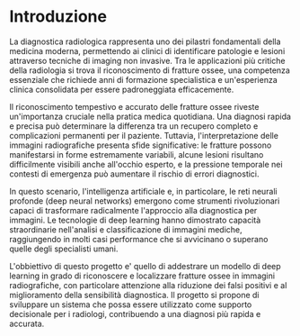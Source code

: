 # Introduzione

La diagnostica radiologica rappresenta uno dei pilastri fondamentali della medicina moderna, permettendo ai clinici di identificare patologie e lesioni attraverso tecniche di imaging non invasive. Tra le applicazioni più critiche della radiologia si trova il riconoscimento di fratture ossee, una competenza essenziale che richiede anni di formazione specialistica e un'esperienza clinica consolidata per essere padroneggiata efficacemente.

Il riconoscimento tempestivo e accurato delle fratture ossee riveste un'importanza cruciale nella pratica medica quotidiana. Una diagnosi rapida e precisa può determinare la differenza tra un recupero completo e complicazioni permanenti per il paziente. Tuttavia, l'interpretazione delle immagini radiografiche presenta sfide significative: le fratture possono manifestarsi in forme estremamente variabili, alcune lesioni risultano difficilmente visibili anche all'occhio esperto, e la pressione temporale nei contesti di emergenza può aumentare il rischio di errori diagnostici.

In questo scenario, l'intelligenza artificiale e, in particolare, le reti neurali profonde (deep neural networks) emergono come strumenti rivoluzionari capaci di trasformare radicalmente l'approccio alla diagnostica per immagini. Le tecnologie di deep learning hanno dimostrato capacità straordinarie nell'analisi e classificazione di immagini mediche, raggiungendo in molti casi performance che si avvicinano o superano quelle degli specialisti umani.

L'obbiettivo di questo progetto e' quello di addestrare un modello di deep learning in grado di riconoscere e localizzare fratture ossee in immagini radiografiche, con particolare attenzione alla riduzione dei falsi positivi e al miglioramento della sensibilità diagnostica. Il progetto si propone di sviluppare un sistema che possa essere utilizzato come supporto decisionale per i radiologi, contribuendo a una diagnosi più rapida e accurata.